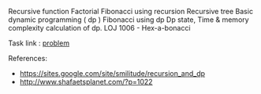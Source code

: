 Recursive function
Factorial
Fibonacci using recursion
Recursive tree
Basic dynamic programming ( dp )
Fibonacci using dp
Dp state, Time & memory complexity calculation of dp.
LOJ 1006 - Hex-a-bonacci

Task link :
[problem](http://www.lightoj.com/volume_showproblem.php?problem=1006)

References:
 - https://sites.google.com/site/smilitude/recursion_and_dp 
 - http://www.shafaetsplanet.com/?p=1022

